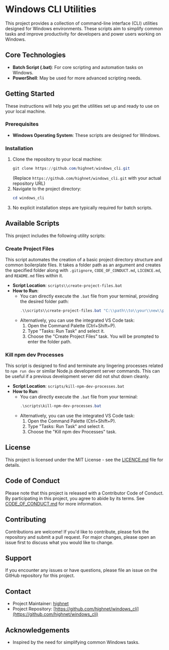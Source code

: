 # Windows CLI Utilities

This project provides a collection of command-line interface (CLI) utilities designed for Windows environments. These scripts aim to simplify common tasks and improve productivity for developers and power users working on Windows.

## Core Technologies

- **Batch Script (.bat)**: For core scripting and automation tasks on Windows.
- **PowerShell**: May be used for more advanced scripting needs.

## Getting Started

These instructions will help you get the utilities set up and ready to use on your local machine.

### Prerequisites

- **Windows Operating System**: These scripts are designed for Windows.

### Installation

1.  Clone the repository to your local machine:
    ```powershell
    git clone https://github.com/highnet/windows_cli.git
    ```
    (Replace `https://github.com/highnet/windows_cli.git` with your actual repository URL)
2.  Navigate to the project directory:
    ```powershell
    cd windows_cli
    ```
3.  No explicit installation steps are typically required for batch scripts.

## Available Scripts

This project includes the following utility scripts:

### Create Project Files

This script automates the creation of a basic project directory structure and common boilerplate files. It takes a folder path as an argument and creates the specified folder along with `.gitignore`, `CODE_OF_CONDUCT.md`, `LICENCE.md`, and `README.md` files within it.

- **Script Location**: `scripts\\create-project-files.bat`
- **How to Run**:
  - You can directly execute the `.bat` file from your terminal, providing the desired folder path:
    ```powershell
    .\\scripts\\create-project-files.bat "C:\\path\\to\\your\\new\\project"
    ```
  - Alternatively, you can use the integrated VS Code task:
    1.  Open the Command Palette (Ctrl+Shift+P).
    2.  Type "Tasks: Run Task" and select it.
    3.  Choose the "Create Project Files" task. You will be prompted to enter the folder path.

### Kill npm dev Processes

This script is designed to find and terminate any lingering processes related to `npm run dev` or similar Node.js development server commands. This can be useful if a previous development server did not shut down cleanly.

- **Script Location**: `scripts/kill-npm-dev-processes.bat`
- **How to Run**:
  - You can directly execute the `.bat` file from your terminal:
    ```powershell
    .\scripts\kill-npm-dev-processes.bat
    ```
  - Alternatively, you can use the integrated VS Code task:
    1.  Open the Command Palette (Ctrl+Shift+P).
    2.  Type "Tasks: Run Task" and select it.
    3.  Choose the "Kill npm dev Processes" task.

## License

This project is licensed under the MIT License - see the [LICENCE.md](LICENCE.md) file for details.

## Code of Conduct

Please note that this project is released with a Contributor Code of Conduct. By participating in this project, you agree to abide by its terms. See [CODE_OF_CONDUCT.md](CODE_OF_CONDUCT.md) for more information.

## Contributing

Contributions are welcome! If you'd like to contribute, please fork the repository and submit a pull request. For major changes, please open an issue first to discuss what you would like to change.

## Support

If you encounter any issues or have questions, please file an issue on the GitHub repository for this project.

## Contact

- Project Maintainer: [highnet](https://github.com/highnet)
- Project Repository: [https://github.com/highnet/windows_cli](https://github.com/highnet/windows_cli)

## Acknowledgements

- Inspired by the need for simplifying common Windows tasks.
